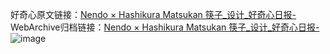 好奇心原文链接：[Nendo × Hashikura Matsukan 筷子_设计_好奇心日报-](https://www.qdaily.com/articles/2202.html)
WebArchive归档链接：[Nendo × Hashikura Matsukan 筷子_设计_好奇心日报-](http://web.archive.org/web/20190623150931/https://www.qdaily.com/articles/2202.html)
![image](http://ww3.sinaimg.cn/large/007d5XDply1g3ver2xvjcj30u03ptqey)